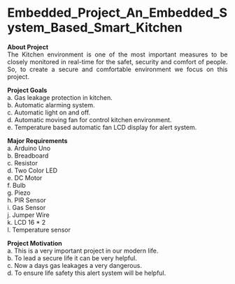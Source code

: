 # Embedded_Project_An_Embedded_System_Based_Smart_Kitchen
<p align="justify"><b>About Project</b><br>
The Kitchen environment is one of the most important measures to be closely monitored in real-time for the safet, security and comfort of people. So, to create a secure and
comfortable environment we focus on this project. 

<b>Project Goals</b><br>
a. Gas leakage protection in kitchen.<br>
b. Automatic alarming system.<br>
c. Automatic light on and off.<br>
d. Automatic moving fan for control kitchen environment.<br>
e. Temperature based automatic fan LCD display for alert system.
  
<b>Major Requirements</b><br>
a. Arduino Uno<br>
b. Breadboard<br>
c. Resistor<br>
d. Two Color LED<br>
e. DC Motor<br>
f. Bulb<br>
g. Piezo<br>
h. PIR Sensor<br>
i. Gas Sensor<br>
j. Jumper Wire<br>
k. LCD 16 * 2<br>
l. Temperature sensor
  
<b>Project Motivation</b><br>
a. This is a very important project in our modern life.<br> 
b. To lead a secure life it can be very helpful.<br>
c. Now a days gas leakages a very dangerous.<br>
d. To ensure life safety this alert system will be helpful.




  
